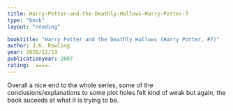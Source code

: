 ```yaml
---
title: Harry-Potter-and-the-Deathly-Hallows-Harry-Potter-7
type: "book"
layout: "reading"

booktitle: "Harry Potter and the Deathly Hallows (Harry Potter, #7)"
author: J.K. Rowling
year: 2020/12/19
publicationyear: 2007
rating:  ★★★★☆
---
```


Overall a nice end to the whole series, some of the conclusions/explanations to some plot holes felt kind of weak but again, the book suceeds at what it is trying to be.
